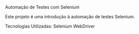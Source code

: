 Automação de Testes com Selenium

Este projeto é uma introdução à automação de testes Selenium.

Tecnologias Utilizadas:
Selenium WebDriver
